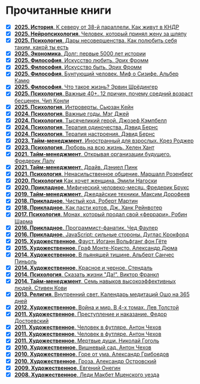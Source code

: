 # Прочитанные книги

- [x] [<b>2025. История</b>. К северу от 38-й параллели. Как живут в КНДР](https://www.litres.ru/book/andrey-nikolaevich-lankov/k-severu-ot-38-y-paralleli-kak-zhivut-v-kndr-53830138/)
- [x] [<b>2025. Нейропсихология</b>. Человек, который принял жену за шляпу](https://www.litres.ru/book/oliver-saks/chelovek-kotoryy-prinyal-zhenu-za-shlyapu-i-drugie-istorii-iz-159992/)
- [x] [<b>2025. Психология</b>. Дары несовершенства. Как полюбить себя таким, какой ты есть](https://litres.com/book/brene-braun/dary-nesovershenstva-kak-polubit-sebya-takim-kakoy-ty-est-6741080/)
- [x] [<b>2025. Экономика</b>. Долг: первые 5000 лет истории](https://litres.com/book/devid-greber/dolg-pervye-5000-let-istorii-70245253/)
- [x] [<b>2025. Философия</b>. Искусство любить. Эрих Фромм](https://litres.com/audiobook/erih-fromm/iskusstvo-lubit-12934196/)
- [x] [<b>2025. Философия</b>. Искусство быть. Эрих Фромм](https://litres.com/book/erih-fromm/iskusstvo-byt-31513990/)
- [x] [<b>2025. Философия</b>. Бунтующий человек. Миф о Сизифе. Альбер Камю](https://www.litres.ru/book/alber-kamu/buntuuschiy-chelovek-mif-o-sizife-65071637/)
- [x] [<b>2025. Философия</b>. Что такое жизнь? Эрвин Шрёдингер](https://www.litres.ru/book/ervin-shredinger/chto-takoe-zhizn-7766381/chitat-onlayn/)
- [x] [<b>2025. Психология</b>. Важные 40+. 12 причин, почему средний возраст бесценен. Чип Конли](https://www.litres.ru/book/chip-konli/vazhnye-40-12-prichin-pochemu-sredniy-vozrast-bescenen-dorozhna-71285941/)
- [x] [<b>2025. Психология</b>. Интроверты. Сьюзан Кейн](https://www.litres.ru/audiobook/suzan-keyn/introverty-56443553/)
- [x] [<b>2024. Психология</b>. Важные годы. Мэг Джей](https://www.litres.ru/book/meg-dzhey/vazhnye-gody-pochemu-ne-stoit-otkladyvat-zhizn-na-potom-7230542/)
- [x] [<b>2024. Психология</b>. Тысячеликий герой. Джозеф Кэмпбелл](https://www.litres.ru/book/dzhozef-kempbell/tysyachelikiy-geroy-33848058/)
- [x] [<b>2024. Психология</b>. Терапия одиночества. Дэвид Бернс](https://www.litres.ru/book/david-d-burns/terapiya-odinochestva-kak-nauchitsya-obschatsya-druzhit-i-lu-69015931/)
- [x] [<b>2024. Психология</b>. Терапия настроения. Дэвид Бернс](https://www.litres.ru/book/david-d-burns/terapiya-nastroeniya-klinicheski-dokazannyy-sposob-pobedit-d-40975505/)
- [x] [<b>2023. Тайм-менеджмент</b>. Иностранный для взрослых. Крез Роджер](https://www.litres.ru/book/richard-roberts-1062/inostrannyy-dlya-vzroslyh-kak-vyuchit-novyy-yazyk-v-l-22770721/)
- [x] [<b>2023. Психология</b>. Любовь на всю жизнь. Хелен Хант](https://www.litres.ru/book/harvill-hendriks/lubov-na-vsu-zhizn-rukovodstvo-dlya-par-47011374/)
- [x] [<b>2021. Тайм-менеджмент</b>. Открывая организации будущего. Фредерик Лалу](https://www.litres.ru/book/frederik-lalu/otkryvaya-organizacii-buduschego-12472950/)
- [x] [<b>2021. Тайм-менеджмент</b>. Драйв. Дэниел Пинк](https://www.litres.ru/book/daniel-h-pink/drayv-chto-na-samom-dele-nas-motiviruet-5019930/)
- [x] [<b>2021. Психология</b>. Ненасильственное общение. Маршалл Розенберг](https://www.litres.ru/book/marshall-rozenberg/nenasilstvennoe-obschenie-v-povsednevnoy-zhizni-praktic-67722486/)
- [x] [<b>2020. Психология</b> Как хочет женщина. Эмили Нагоски](https://www.litres.ru/book/emili-nagoski/kak-hochet-zhenschina-master-klass-po-nauke-seksa-19405358/)
- [x] [<b>2020. Прикладное</b>. Мифический человеко-месяц. Фредерик Брукс](https://www.litres.ru/book/frederik-bruks/mificheskiy-cheloveko-mesyac-ili-kak-sozdautsya-programmnye-58154399/)
- [x] [<b>2019. Тайм-менеджмент</b>. Джедайские техники. Максим Дорофеев](https://www.litres.ru/book/maksim-dorofeev/dzhedayskie-tehniki-kak-vospitat-svou-obezyanu-opustoshit-23590168/)
- [x] [<b>2018. Прикладное</b>. Чистый код. Роберт Мартин](https://www.litres.ru/book/robert-s-martin/chistyy-kod-sozdanie-analiz-i-refaktoring-pdf-epub-6444478/)
- [x] [<b>2018. Прикладное</b>. Как пасти котов. Дж. Ханк Рейнвотер](https://www.litres.ru/book/dzh-hank-reynvoter/kak-pasti-kotov-nastavlenie-dlya-programmistov-rukovody-167876/)
- [x] [<b>2017. Психология</b>. Монах, который продал свой «феррари». Робин Шарма](https://www.litres.ru/book/robin-sharma-2/monah-kotoryy-prodal-svoy-ferrari-6564847/)
- [x] [<b>2016. Прикладное</b>. Программист-фанатик. Чед Фаулер](https://www.litres.ru/book/ched-fauler/programmist-fanatik-9535814/)
- [x] [<b>2016. Прикладное</b>. JavaScript: сильные стороны. Дуглас Крокфорд](https://www.litres.ru/book/duglas-krokford/javascript-silnye-storony-3984705/)
- [x] [<b>2015. Художественное</b>. Фауст. Иоганн Вольфганг фон Гёте](https://www.litres.ru/book/iogann-volfgang-fon-gete/faust-66669668/chitat-onlayn/)
- [x] [<b>2015. Художественное</b>. Граф Монте-Кристо. Александр Дюма](https://www.litres.ru/book/aleksandr-duma/graf-monte-kristo-122729/)
- [x] [<b>2014. Художественное</b>. В пьянящей тишине. Альберт Санчес Пиньоль](https://www.ozon.ru/product/v-pyanyashchey-tishine-pinol-albert-sanches-1874297864/)
- [x] [<b>2014. Художественное</b>. Красное и черное. Стендаль](https://www.litres.ru/book/stendal/krasnoe-i-chernoe-134566/)
- [x] [<b>2014. Психология</b>. Сказать жизни "Да!". Виктор Франкл](https://www.litres.ru/book/viktor-frankl/skazat-zhizni-da-psiholog-v-konclagere-147113/)
- [x] [<b>2014. Тайм-менеджмент</b>. Семь навыков высокоэффективных людей. Стивен Кови](https://www.litres.ru/book/stiven-kovi/sem-navykov-vysokoeffektivnyh-ludey-na-praktike-dnevnik-formir-69018265/)
- [x] [<b>2013. Религия</b>. Внутренний свет. Календарь медитаций Ошо на 365 дней](https://www.litres.ru/book/bhagavan-radzhnish-osh/vnutrenniy-svet-kalendar-meditaciy-osho-na-365-dney-8509776/)
- [x] [<b>2012. Художественное</b>. Война и мир. В 4-х томах. Лев Толстой](https://www.litres.ru/book/lev-tolstoy/voyna-i-mir-kollekcionnoe-illustrirovannoe-izdanie-69495367/)
- [x] [<b>2011. Художественное</b>. Преступление и наказание. Федор Достоевский](https://www.litres.ru/book/fedor-dostoevskiy/prestuplenie-i-nakazanie-64758176/)
- [x] [<b>2011. Художественное</b>. Человек в футляре. Антон Чехов](https://www.litres.ru/book/anton-chehov/chelovek-v-futlyare-172164/)
- [x] [<b>2011. Художественное</b>. Человек в футляре. Антон Чехов](https://www.litres.ru/book/anton-chehov/chelovek-v-futlyare-172164/)
- [x] [<b>2011. Художественное</b>. Мертвые души. Николай Гоголь](https://www.litres.ru/book/nikolay-gogol/mertvye-dushi-64410952/)
- [x] [<b>2010. Художественное</b>. Вишневый сад. Антон Чехов](https://www.litres.ru/book/anton-chehov/vishnevyy-sad-172106/)
- [x] [<b>2010. Художественное</b>. Горе от ума. Александр Грибоедов](https://www.litres.ru/book/aleksandr-griboedov/gore-ot-uma-71055589/)
- [x] [<b>2010. Художественное</b>. Гроза. Александр Островский](https://www.litres.ru/book/aleksandr-ostrovskiy/groza-172629/)
- [x] [<b>2009. Художественное</b>. Евгений Онегин](https://www.litres.ru/book/aleksandr-pushkin/evgeniy-onegin-19068701/)
- [x] [<b>2008. Художественное</b>. Леди Макбет Мценского уезда](https://www.litres.ru/book/nikolay-leskov/ledi-makbet-mcenskogo-uezda-175270/)
